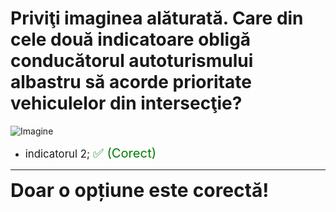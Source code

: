 # Priviţi imaginea alăturată. Care din cele două indicatoare obligă conducătorul autoturismului albastru să acorde prioritate vehiculelor din intersecţie?

![Imagine](https://www.arr-atestate.ro/upload/img/questions/img/priviti-imaginea-alaturata-care-din-cele-doua-indicatoare-obliga-conducatorul-autoturismului-albastru-sa-acorde-prioritate-vehiculelor_.jpg)

- <span style="font-size: larger;">indicatorul 2; <span style="color: green; font-size: larger;">✅ (Corect)</span></span>

---

<span style="font-size: 30px; font-weight: bold;">**Doar o opțiune este corectă!**</span>
